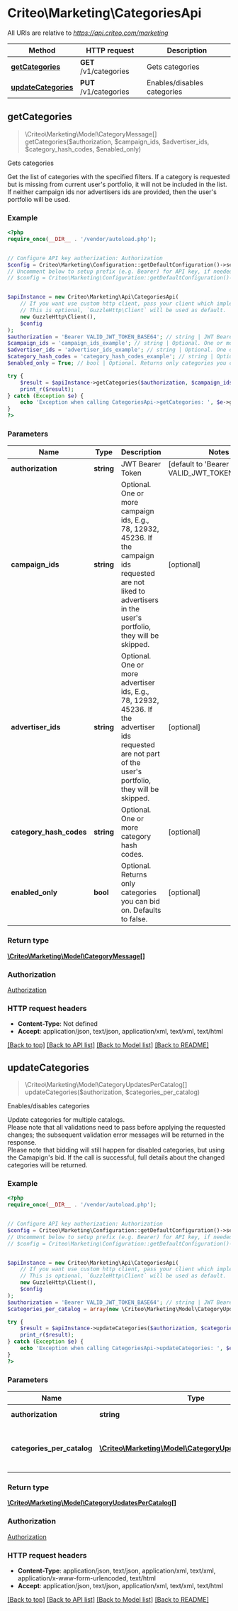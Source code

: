 # Criteo\Marketing\CategoriesApi

All URIs are relative to *https://api.criteo.com/marketing*

Method | HTTP request | Description
------------- | ------------- | -------------
[**getCategories**](CategoriesApi.md#getCategories) | **GET** /v1/categories | Gets categories
[**updateCategories**](CategoriesApi.md#updateCategories) | **PUT** /v1/categories | Enables/disables categories



## getCategories

> \Criteo\Marketing\Model\CategoryMessage[] getCategories($authorization, $campaign_ids, $advertiser_ids, $category_hash_codes, $enabled_only)

Gets categories

Get the list of categories with the specified filters.  If a category is requested but is missing from current user's portfolio, it will not be included in the list.  If neither campaign ids nor advertisers ids are provided, then the user's portfolio will be used.

### Example

```php
<?php
require_once(__DIR__ . '/vendor/autoload.php');


// Configure API key authorization: Authorization
$config = Criteo\Marketing\Configuration::getDefaultConfiguration()->setApiKey('Authorization', 'YOUR_API_KEY');
// Uncomment below to setup prefix (e.g. Bearer) for API key, if needed
// $config = Criteo\Marketing\Configuration::getDefaultConfiguration()->setApiKeyPrefix('Authorization', 'Bearer');


$apiInstance = new Criteo\Marketing\Api\CategoriesApi(
    // If you want use custom http client, pass your client which implements `GuzzleHttp\ClientInterface`.
    // This is optional, `GuzzleHttp\Client` will be used as default.
    new GuzzleHttp\Client(),
    $config
);
$authorization = 'Bearer VALID_JWT_TOKEN_BASE64'; // string | JWT Bearer Token
$campaign_ids = 'campaign_ids_example'; // string | Optional. One or more campaign ids, E.g., 78, 12932, 45236. If the campaign ids requested are not liked to advertisers in the user's portfolio, they will be skipped.
$advertiser_ids = 'advertiser_ids_example'; // string | Optional. One or more advertiser ids, E.g., 78, 12932, 45236. If the advertiser ids requested are not part of the user's portfolio, they will be skipped.
$category_hash_codes = 'category_hash_codes_example'; // string | Optional. One or more category hash codes.
$enabled_only = True; // bool | Optional. Returns only categories you can bid on. Defaults to false.

try {
    $result = $apiInstance->getCategories($authorization, $campaign_ids, $advertiser_ids, $category_hash_codes, $enabled_only);
    print_r($result);
} catch (Exception $e) {
    echo 'Exception when calling CategoriesApi->getCategories: ', $e->getMessage(), PHP_EOL;
}
?>
```

### Parameters


Name | Type | Description  | Notes
------------- | ------------- | ------------- | -------------
 **authorization** | **string**| JWT Bearer Token | [default to &#39;Bearer VALID_JWT_TOKEN_BASE64&#39;]
 **campaign_ids** | **string**| Optional. One or more campaign ids, E.g., 78, 12932, 45236. If the campaign ids requested are not liked to advertisers in the user&#39;s portfolio, they will be skipped. | [optional]
 **advertiser_ids** | **string**| Optional. One or more advertiser ids, E.g., 78, 12932, 45236. If the advertiser ids requested are not part of the user&#39;s portfolio, they will be skipped. | [optional]
 **category_hash_codes** | **string**| Optional. One or more category hash codes. | [optional]
 **enabled_only** | **bool**| Optional. Returns only categories you can bid on. Defaults to false. | [optional]

### Return type

[**\Criteo\Marketing\Model\CategoryMessage[]**](../Model/CategoryMessage.md)

### Authorization

[Authorization](../../README.md#Authorization)

### HTTP request headers

- **Content-Type**: Not defined
- **Accept**: application/json, text/json, application/xml, text/xml, text/html

[[Back to top]](#) [[Back to API list]](../../README.md#documentation-for-api-endpoints)
[[Back to Model list]](../../README.md#documentation-for-models)
[[Back to README]](../../README.md)


## updateCategories

> \Criteo\Marketing\Model\CategoryUpdatesPerCatalog[] updateCategories($authorization, $categories_per_catalog)

Enables/disables categories

Update categories for multiple catalogs.<br />  Please note that all validations need to pass before applying the requested changes;  the subsequent validation error messages will be returned in the response.<br />  Please note that bidding will still happen for disabled categories, but using the Camapign's bid.  If the call is successful, full details about the changed categories will be returned.

### Example

```php
<?php
require_once(__DIR__ . '/vendor/autoload.php');


// Configure API key authorization: Authorization
$config = Criteo\Marketing\Configuration::getDefaultConfiguration()->setApiKey('Authorization', 'YOUR_API_KEY');
// Uncomment below to setup prefix (e.g. Bearer) for API key, if needed
// $config = Criteo\Marketing\Configuration::getDefaultConfiguration()->setApiKeyPrefix('Authorization', 'Bearer');


$apiInstance = new Criteo\Marketing\Api\CategoriesApi(
    // If you want use custom http client, pass your client which implements `GuzzleHttp\ClientInterface`.
    // This is optional, `GuzzleHttp\Client` will be used as default.
    new GuzzleHttp\Client(),
    $config
);
$authorization = 'Bearer VALID_JWT_TOKEN_BASE64'; // string | JWT Bearer Token
$categories_per_catalog = array(new \Criteo\Marketing\Model\CategoryUpdatesPerCatalog()); // \Criteo\Marketing\Model\CategoryUpdatesPerCatalog[] | The list of categories to be enabled/disabled, grouped by catalog.

try {
    $result = $apiInstance->updateCategories($authorization, $categories_per_catalog);
    print_r($result);
} catch (Exception $e) {
    echo 'Exception when calling CategoriesApi->updateCategories: ', $e->getMessage(), PHP_EOL;
}
?>
```

### Parameters


Name | Type | Description  | Notes
------------- | ------------- | ------------- | -------------
 **authorization** | **string**| JWT Bearer Token | [default to &#39;Bearer VALID_JWT_TOKEN_BASE64&#39;]
 **categories_per_catalog** | [**\Criteo\Marketing\Model\CategoryUpdatesPerCatalog[]**](../Model/CategoryUpdatesPerCatalog.md)| The list of categories to be enabled/disabled, grouped by catalog. |

### Return type

[**\Criteo\Marketing\Model\CategoryUpdatesPerCatalog[]**](../Model/CategoryUpdatesPerCatalog.md)

### Authorization

[Authorization](../../README.md#Authorization)

### HTTP request headers

- **Content-Type**: application/json, text/json, application/xml, text/xml, application/x-www-form-urlencoded, text/html
- **Accept**: application/json, text/json, application/xml, text/xml, text/html

[[Back to top]](#) [[Back to API list]](../../README.md#documentation-for-api-endpoints)
[[Back to Model list]](../../README.md#documentation-for-models)
[[Back to README]](../../README.md)

